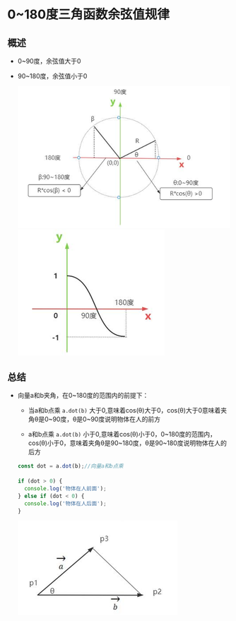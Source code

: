 # 0~180度三角函数余弦值规律

## 概述

+ 0~90度，余弦值大于0
+ 90~180度，余弦值小于0

  ![180度三角函数余弦值规律](images/0~180度三角函数余弦值规律.jpg)
  ![余弦函数曲线180度范围](images/余弦函数曲线180度范围.jpg)

## 总结

+ 向量a和b夹角，在0~180度的范围内的前提下：

  + 当a和b点乘 `a.dot(b)` 大于0,意味着cos(θ)大于0，cos(θ)大于0意味着夹角θ是0~90度，θ是0~90度说明物体在人的前方

  + a和b点乘 `a.dot(b)` 小于0,意味着cos(θ)小于0，0~180度的范围内，cos(θ)小于0，意味着夹角θ是90~180度，θ是90~180度说明物体在人的后方

  ```js
  const dot = a.dot(b);//向量a和b点乘

  if (dot > 0) {
    console.log('物体在人前面');
  } else if (dot < 0) {
    console.log('物体在人后面');
  }
  ```

  ![向量点乘计算三角形夹角](images/向量点乘计算三角形夹角.jpg)
